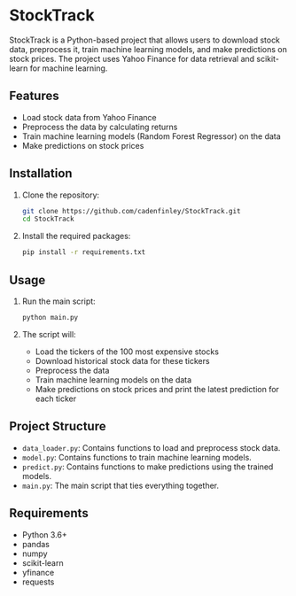 # StockTrack

StockTrack is a Python-based project that allows users to download stock data, preprocess it, train machine learning models, and make predictions on stock prices. The project uses Yahoo Finance for data retrieval and scikit-learn for machine learning.

## Features

- Load stock data from Yahoo Finance
- Preprocess the data by calculating returns
- Train machine learning models (Random Forest Regressor) on the data
- Make predictions on stock prices

## Installation

1. Clone the repository:
    ```sh
    git clone https://github.com/cadenfinley/StockTrack.git
    cd StockTrack
    ```

2. Install the required packages:
    ```sh
    pip install -r requirements.txt
    ```

## Usage

1. Run the main script:
    ```sh
    python main.py
    ```

2. The script will:
    - Load the tickers of the 100 most expensive stocks
    - Download historical stock data for these tickers
    - Preprocess the data
    - Train machine learning models on the data
    - Make predictions on stock prices and print the latest prediction for each ticker

## Project Structure

- `data_loader.py`: Contains functions to load and preprocess stock data.
- `model.py`: Contains functions to train machine learning models.
- `predict.py`: Contains functions to make predictions using the trained models.
- `main.py`: The main script that ties everything together.

## Requirements

- Python 3.6+
- pandas
- numpy
- scikit-learn
- yfinance
- requests
